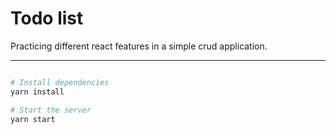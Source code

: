 # Todo list

Practicing different react features in a simple crud application.

---

``` bash

# Install dependencies
yarn install

# Start the server
yarn start
```


